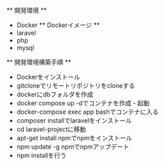 ** 開発環境 **
- Docker
** Dockerイメージ **
- laravel
- php
- mysql

** 開発環境構築手順 **
- Dockerをインストール
- gitcloneでリモートリポジトリをcloneする
- dockerにdbフォルダを作成
- docker compose up -dでコンテナを作成・起動
- docker-compose exec app bashでコンテナに入る
- composer installでlaravelをインストール
- cd laravel-projectに移動
- apt-get install npmでnpmをインストール
- npm update -g npmでnpmアップデート
- npm installを行う
